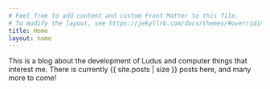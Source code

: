 ```yaml
---
# Feel free to add content and custom Front Matter to this file.
# To modify the layout, see https://jekyllrb.com/docs/themes/#overriding-theme-defaults
title: Home
layout: home
---
```


This is a blog about the development of Ludus and computer things that interest me. There is currently {{ site.posts | size }} posts here, and many more to come!